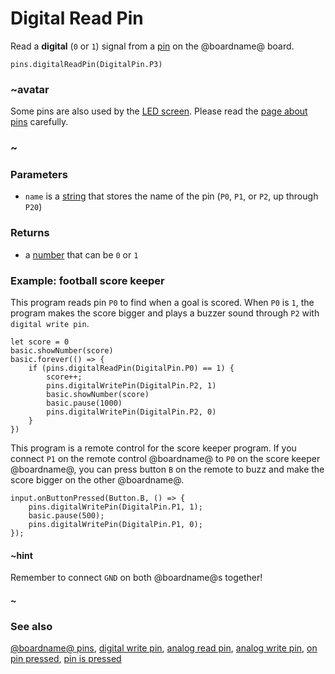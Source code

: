 # Digital Read Pin

Read a **digital** (`0` or `1`) signal from a [pin](/device/pins) on the @boardname@ board.

```sig
pins.digitalReadPin(DigitalPin.P3)
```

### ~avatar

Some pins are also used by the [LED screen](/device/screen). Please read the [page about pins](/device/pins) carefully.

### ~

### Parameters

* `name` is a [string](/reference/types/string) that stores the name of the pin (`P0`, `P1`, or `P2`, up through `P20`)

### Returns

* a [number](/reference/types/number) that can be `0` or `1`

### Example: football score keeper

This program reads pin `P0` to find when a goal is scored. When `P0` is `1`, the program makes the score bigger and plays a buzzer sound through `P2` with `digital write pin`.

```blocks
let score = 0
basic.showNumber(score)
basic.forever(() => {
    if (pins.digitalReadPin(DigitalPin.P0) == 1) {
        score++;
        pins.digitalWritePin(DigitalPin.P2, 1)
        basic.showNumber(score)
        basic.pause(1000)
        pins.digitalWritePin(DigitalPin.P2, 0)
    }
})
```

This program is a remote control for the score keeper program. If you connect `P1` on the remote control @boardname@ to `P0` on the score keeper @boardname@, you can press button `B` on the remote to buzz and make the score bigger on the other @boardname@.

```blocks
input.onButtonPressed(Button.B, () => {
    pins.digitalWritePin(DigitalPin.P1, 1);
    basic.pause(500);
    pins.digitalWritePin(DigitalPin.P1, 0);
});
```

#### ~hint

Remember to connect `GND` on both @boardname@s together!

#### ~

### See also

[@boardname@ pins](/device/pins), [digital write pin](/reference/pins/digital-write-pin), [analog read pin](/reference/pins/analog-read-pin), [analog write pin](/reference/pins/analog-write-pin), [on pin pressed](/reference/input/on-pin-pressed), [pin is pressed](/reference/input/pin-is-pressed)